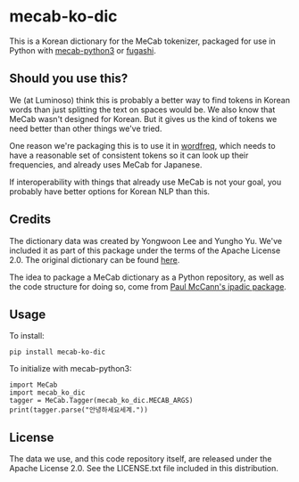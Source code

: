 # mecab-ko-dic

This is a Korean dictionary for the MeCab tokenizer, packaged for use in Python
with [mecab-python3](https://github.com/SamuraiT/mecab-python3) or
[fugashi](https://github.com/polm/fugashi). 


## Should you use this?

We (at Luminoso) think this is probably a better way to find tokens in Korean
words than just splitting the text on spaces would be. We also know that MeCab
wasn't designed for Korean. But it gives us the kind of tokens we need better
than other things we've tried.

One reason we're packaging this is to use it in [wordfreq][], which needs to
have a reasonable set of consistent tokens so it can look up their frequencies,
and already uses MeCab for Japanese.

[wordfreq]: https://github.com/LuminosoInsight/wordfreq

If interoperability with things that already use MeCab is not your goal, you
probably have better options for Korean NLP than this.


## Credits

The dictionary data was created by Yongwoon Lee and Yungho Yu. We've included it
as part of this package under the terms of the Apache License 2.0. The original
dictionary can be found [here][original-dict].

The idea to package a MeCab dictionary as a Python repository, as well as the
code structure for doing so, come from [Paul McCann's ipadic package][ipadic-py].

[original-dict]: https://bitbucket.org/eunjeon/mecab-ko-dic/
[ipadic-py]: https://github.com/polm/ipadic-py


## Usage

To install:

    pip install mecab-ko-dic

To initialize with mecab-python3:

    import MeCab
    import mecab_ko_dic
    tagger = MeCab.Tagger(mecab_ko_dic.MECAB_ARGS)
    print(tagger.parse("안녕하세요세계."))


## License

The data we use, and this code repository itself, are released under the Apache
License 2.0. See the LICENSE.txt file included in this distribution.
